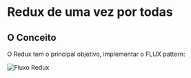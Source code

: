 # Redux de uma vez por todas

## O Conceito
O Redux tem o principal objetivo, implementar o FLUX pattern:

![Fluxo Redux](https://facebook.github.io/flux/img/flux-simple-f8-diagram-with-client-action-1300w.png)

## 
